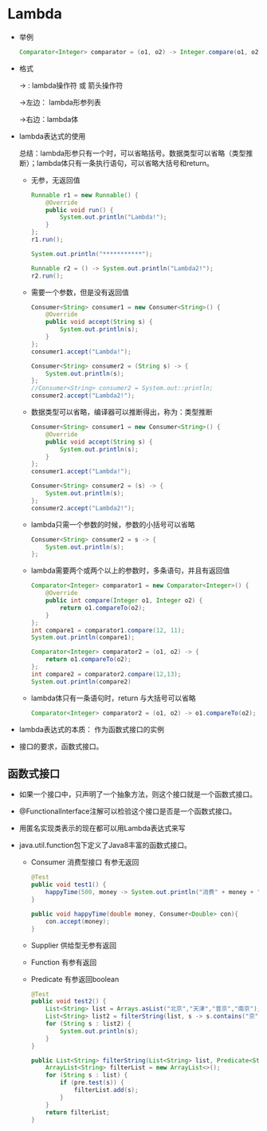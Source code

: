 # Lambda

* 举例 

  ```java
  Comparator<Integer> comparator = (o1, o2) -> Integer.compare(o1, o2)
  ```

* 格式

  -> : lambda操作符 或 箭头操作符

  ->左边： lambda形参列表

  ->右边：lambda体

* lambda表达式的使用

  ​	总结：lambda形参只有一个时，可以省略括号。数据类型可以省略（类型推断）；lambda体只有一条执行语句，可以省略大括号和return。

  * 无参，无返回值

    ~~~java
    Runnable r1 = new Runnable() {
        @Override
        public void run() {
            System.out.println("Lambda!");
        }
    };
    r1.run();
    
    System.out.println("***********");
    
    Runnable r2 = () -> System.out.println("Lambda2!");
    r2.run();
    ~~~

  * 需要一个参数，但是没有返回值

    ```java
    Consumer<String> consumer1 = new Consumer<String>() {
        @Override
        public void accept(String s) {
            System.out.println(s);
        }
    };
    consumer1.accept("Lambda!");
    
    Consumer<String> consumer2 = (String s) -> {
        System.out.println(s);
    };
    //Consumer<String> consumer2 = System.out::println;
    consumer2.accept("Lambda2!");
    ```

  * 数据类型可以省略，编译器可以推断得出，称为：类型推断

    ```java
    Consumer<String> consumer1 = new Consumer<String>() {
        @Override
        public void accept(String s) {
            System.out.println(s);
        }
    };
    consumer1.accept("Lambda!");
    
    Consumer<String> consumer2 = (s) -> {
        System.out.println(s);
    };
    consumer2.accept("Lambda2!");
    ```

  * lambda只需一个参数的时候，参数的小括号可以省略

    ```java
    Consumer<String> consumer2 = s -> {
        System.out.println(s);
    };
    ```

  * lambda需要两个或两个以上的参数时，多条语句，并且有返回值

    ```java
    Comparator<Integer> comparator1 = new Comparator<Integer>() {
        @Override
        public int compare(Integer o1, Integer o2) {
            return o1.compareTo(o2);
        }
    };
    int compare1 = comparator1.compare(12, 11);
    System.out.println(compare1);
    
    Comparator<Integer> comparator2 = (o1, o2) -> {
        return o1.compareTo(o2);
    };
    int compare2 = comparator2.compare(12,13);
    System.out.println(compare2)
    ```

  * lambda体只有一条语句时，return 与大括号可以省略

    ```java
    Comparator<Integer> comparator2 = (o1, o2) -> o1.compareTo(o2);
    ```

  

* lambda表达式的本质： 作为函数式接口的实例

* 接口的要求，函数式接口。

##  函数式接口

* 如果一个接口中，只声明了一个抽象方法，则这个接口就是一个函数式接口。

* @FunctionalInterface注解可以检验这个接口是否是一个函数式接口。

* 用匿名实现类表示的现在都可以用Lambda表达式来写

* java.util.function包下定义了Java8丰富的函数式接口。

  * Consumer<T> 消费型接口  有参无返回

    ```java
    @Test
    public void test1() {
        happyTime(500, money -> System.out.println("消费" + money + "元"));
    }
    
    public void happyTime(double money, Consumer<Double> con){
        con.accept(money);
    }
    ```

    

  * Supplier<T> 供给型无参有返回

  * Function<T> 有参有返回

  * Predicate<T> 有参返回boolean 

    ```java
    @Test
    public void test2() {
        List<String> list = Arrays.asList("北京","天津","普京","南京");
        List<String> list2 = filterString(list, s -> s.contains("京"));
        for (String s : list2) {
            System.out.println(s);
        }
    }
    
    public List<String> filterString(List<String> list, Predicate<String> pre){
        ArrayList<String> filterList = new ArrayList<>();
        for (String s : list) {
            if (pre.test(s)) {
                filterList.add(s);
            }
        }
        return filterList;
    }
    ```

    
